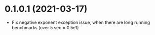 # 0.1.0.1 (2021-03-17)

- Fix negative exponent exception issue, when there are long running benchmarks
  (over 5 sec = 0.5e1)
